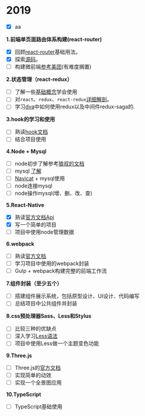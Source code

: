 # 2019 

- [x] aa

**1.前端单页面路由体系构建(react-router)**

- [x] 回顾[react-router](https://react-guide.github.io/react-router-cn/)基础用法。
- [x] 探索[源码](https://github.com/ReactTraining/react-router/blob/bd206438b7/packages/react-router/index.js)。
- [ ] 构建微前端[参考美团](https://tech.meituan.com/2018/09/06/fe-tiny-spa.html)(有难度搁置)

**2.状态管理（react-redux）**

- [ ] 了解一些[基础概念](https://cn.redux.js.org/)学会使用
- [ ] 对`react`、`redux`、`react-redux`[详细解剖](https://juejin.im/post/5b2e3b9451882574934c3c8d)。
- [ ] 学习[dva](https://dvajs.com/guide/)中如何使用redux以及中间件redux-saga的.

**3.hook的学习和使用**

- [ ] 熟读[hook文档](https://zh-hans.reactjs.org/docs/hooks-intro.html)
- [ ] 结合项目使用

**4.Node + Mysql**

- [ ] node初步了解参考[狼叔的文档](https://cnodejs.org/topic/5ab3166be7b166bb7b9eccf7)
- [ ] mysql [了解](https://www.cnblogs.com/mr-wid/archive/2013/05/09/3068229.html)
- [ ] [Navicat](https://www.navicat.com.cn/products/navicat-premium) + mysql使用
- [ ] node连接mysql
- [ ] node操作mysql(增、删、改、查)

**5.React-Native**

- [x] 熟读[官方文档Api](https://reactnative.cn/)
- [x] 写一个简单的项目
- [ ] 项目中使用node管理数据

**6.webpack**

- [ ] 熟读[官方文档](https://www.webpackjs.com/concepts/)
- [ ] 学习项目中使用的webpack封装
- [ ] Gulp + webpack构建完整的前端工作流

**7.组件封装（至少五个）**

- [ ] 搭建组件展示系统，包括原型设计、UI设计、代码编写
- [ ] 总结项目中公共组件并封装

**8.css预处理器Sass、Less和Stylus**

- [ ] 比较三种的优缺点
- [ ] 深入学习[Less语法](https://less.bootcss.com/)
- [ ] 项目中使用Less做一个主题变色功能

 **9.Three.js**

- [ ] Three.js的[官方文档](https://threejs.org/)
- [ ] 实现简单的动效
- [ ] 实现一个全景图应用

**10.TypeScript**

- [ ] TypeScript基础使用